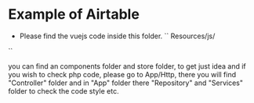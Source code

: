 # Example of Airtable



- Please find the vuejs code inside this folder.
``
 Resources/js/
 
``

you can find an components folder and store folder, to get just idea and if you wish to check 
php code, please go to App/Http, there you will find "Controller" folder and in "App" folder there "Repository" and "Services" folder to check the code style etc.
